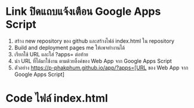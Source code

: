 # Link ปิดแถบแจ้งเตือน Google Apps Script
1) สร้าง new repository ของ github และสร้างไฟล์ index.html ใน repository
2) Build and deployment pages me ให้เพจทำงานได้
3) เรียกใช้ URL และใส่ ?apps= ต่อท้าย
4) นำ URL ที่ได้มาใช้งาน ตามด้วยลิ้งค์ของ Web App จาก Google Apps Script
5) ตัวอย่าง https://p-phakphum.github.io/app/?apps=[URL ของ Web App จาก Google Apps Script]

# Code ไฟล์ index.html
<!DOCTYPE html>
<html>
<head>
  <meta name="viewport" content="width=device-width, initial-scale=1.0">
  <title>My App</title>
  <style>
    .responsive-iframe {
      position: absolute;
      top: 0;
      left: 0;
      bottom: 0;
      right: 0;
      width: 100vw;
      height: 100vh;
      border: none;
    }
  </style>
</head>
<body>
  <div> 
    <iframe id="myframe" class="responsive-iframe" src="" allowFullScreen></iframe>
  </div>
  <script>
    const apps = new URL(window.location);
    const formUrl = apps.searchParams.get('apps');
    const url = decodeURIComponent(formUrl)
          document.getElementById('myframe').src = url
  </script>
</body>
</html>
